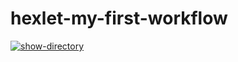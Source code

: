 # hexlet-my-first-workflow


[![show-directory](https://github.com/alisa-kz/hexlet-my-first-workflow/actions/workflows/show-directory.yml/badge.svg)](https://github.com/alisa-kz/hexlet-my-first-workflow/actions/workflows/show-directory.yml)
